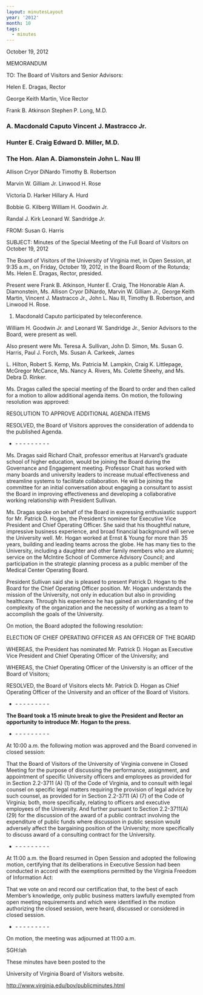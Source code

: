 ```yaml
---
layout: minutesLayout
year: '2012'
month: 10
tags:
  - minutes
---
```

October 19, 2012

MEMORANDUM

TO: The Board of Visitors and Senior Advisors:

Helen E. Dragas, Rector

George Keith Martin, Vice Rector

Frank B. Atkinson Stephen P. Long, M.D.

### **A. Macdonald Caputo Vincent J. Mastracco Jr.**

### **Hunter E. Craig Edward D. Miller, M.D.**

### **The Hon. Alan A. Diamonstein John L. Nau III**

Allison Cryor DiNardo Timothy B. Robertson

Marvin W. Gilliam Jr. Linwood H. Rose

Victoria D. Harker Hillary A. Hurd

Bobbie G. Kilberg William H. Goodwin Jr.

Randal J. Kirk Leonard W. Sandridge Jr.

FROM: Susan G. Harris

SUBJECT: Minutes of the Special Meeting of the Full Board of Visitors on October 19, 2012

The Board of Visitors of the University of Virginia met, in Open Session, at 9:35 a.m., on Friday, October 19, 2012, in the Board Room of the Rotunda; Ms. Helen E. Dragas, Rector, presided.

Present were Frank B. Atkinson, Hunter E. Craig, The Honorable Alan A. Diamonstein, Ms. Allison Cryor DiNardo, Marvin W. Gilliam Jr., George Keith Martin, Vincent J. Mastracco Jr., John L. Nau III, Timothy B. Robertson, and Linwood H. Rose.

1.  Macdonald Caputo participated by teleconference.

William H. Goodwin Jr. and Leonard W. Sandridge Jr., Senior Advisors to the Board, were present as well.

Also present were Ms. Teresa A. Sullivan, John D. Simon, Ms. Susan G. Harris, Paul J. Forch, Ms. Susan A. Carkeek, James

L. Hilton, Robert S. Kemp, Ms. Patricia M. Lampkin, Craig K. Littlepage, McGregor McCance, Ms. Nancy A. Rivers, Ms. Colette Sheehy, and Ms. Debra D. Rinker.

Ms. Dragas called the special meeting of the Board to order and then called for a motion to allow additional agenda items. On motion, the following resolution was approved:

RESOLUTION TO APPROVE ADDITIONAL AGENDA ITEMS

RESOLVED, the Board of Visitors approves the consideration of addenda to the published Agenda.

*   \- - - - - - - - -

Ms. Dragas said Richard Chait, professor emeritus at Harvard’s graduate school of higher education, would be joining the Board during the Governance and Engagement meeting. Professor Chait has worked with many boards and university leaders to increase mutual effectiveness and streamline systems to facilitate collaboration. He will be joining the committee for an initial conversation about engaging a consultant to assist the Board in improving effectiveness and developing a collaborative working relationship with President Sullivan.

Ms. Dragas spoke on behalf of the Board in expressing enthusiastic support for Mr. Patrick D. Hogan, the President’s nominee for Executive Vice President and Chief Operating Officer. She said that his thoughtful nature, impressive business experience, and broad financial background will serve the University well. Mr. Hogan worked at Ernst & Young for more than 35 years, building and leading teams across the globe. He has many ties to the University, including a daughter and other family members who are alumni; service on the McIntire School of Commerce Advisory Council; and participation in the strategic planning process as a public member of the Medical Center Operating Board.

President Sullivan said she is pleased to present Patrick D. Hogan to the Board for the Chief Operating Officer position. Mr. Hogan understands the mission of the University, not only in education but also in providing healthcare. Through his experience he has gained an understanding of the complexity of the organization and the necessity of working as a team to accomplish the goals of the University.

On motion, the Board adopted the following resolution:

ELECTION OF CHIEF OPERATING OFFICER AS AN OFFICER OF THE BOARD

WHEREAS, the President has nominated Mr. Patrick D. Hogan as Executive Vice President and Chief Operating Officer of the University; and

WHEREAS, the Chief Operating Officer of the University is an officer of the Board of Visitors;

RESOLVED, the Board of Visitors elects Mr. Patrick D. Hogan as Chief Operating Officer of the University and an officer of the Board of Visitors.

*   \- - - - - - - - -

**The Board took a 15 minute break to give the President and Rector an opportunity to introduce Mr. Hogan to the press.**

*   \- - - - - - - - -

At 10:00 a.m. the following motion was approved and the Board convened in closed session:

That the Board of Visitors of the University of Virginia convene in Closed Meeting for the purpose of discussing the performance, assignment, and appointment of specific University officers and employees as provided for in Section 2.2-3711 (A) (1) of the Code of Virginia, and to consult with legal counsel on specific legal matters requiring the provision of legal advice by such counsel, as provided for in Section 2.2-3711 (A) (7) of the Code of Virginia; both, more specifically, relating to officers and executive employees of the University. And further pursuant to Section 2.2-3711(A)(29) for the discussion of the award of a public contract involving the expenditure of public funds where discussion in public session would adversely affect the bargaining position of the University; more specifically to discuss award of a consulting contract for the University.

*   \- - - - - - - - -

At 11:00 a.m. the Board resumed in Open Session and adopted the following motion, certifying that its deliberations in Executive Session had been conducted in accord with the exemptions permitted by the Virginia Freedom of Information Act:

That we vote on and record our certification that, to the best of each Member’s knowledge, only public business matters lawfully exempted from open meeting requirements and which were identified in the motion authorizing the closed session, were heard, discussed or considered in closed session.

*   \- - - - - - - - -

On motion, the meeting was adjourned at 11:00 a.m.

SGH:lah

These minutes have been posted to the

University of Virginia Board of Visitors website.

http://www.virginia.edu/bov/publicminutes.html
